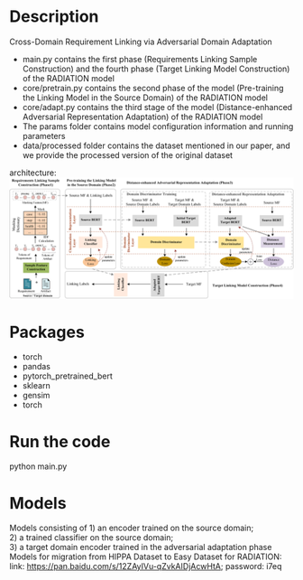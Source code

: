 # Description
Cross-Domain Requirement Linking via Adversarial Domain Adaptation

- main.py contains the first phase (Requirements Linking Sample Construction) and the fourth phase (Target Linking Model Construction) of the RADIATION model
- core/pretrain.py contains the second phase of the model (Pre-training the Linking Model in the Source Domain) of the RADIATION model
- core/adapt.py contains the third stage of the model (Distance-enhanced Adversarial Representation Adaptation) of the RADIATION model
- The params folder contains model configuration information and running parameters
- data/processed folder contains the dataset mentioned in our paper, and we provide the processed version of the original dataset

architecture:  
![Image text](https://github.com/lsplx/Requirement-Linking-Adversial-Adaptation/blob/main/pic/%E6%9E%B6%E6%9E%84%E5%9B%BE%E7%BB%88.png)

# Packages
- torch
- pandas
- pytorch_pretrained_bert
- sklearn
- gensim
- torch

# Run the code
python main.py 

# Models
Models consisting of 1) an encoder trained on the source domain;  
2) a trained classifier on the source domain;  
3) a target domain encoder trained in the adversarial adaptation phase  
Models for migration from HIPPA Dataset to Easy Dataset for RADIATION:  
link: https://pan.baidu.com/s/12ZAyIVu-qZvkAIDjAcwHtA; password: i7eq 




